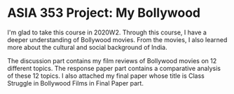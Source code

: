 # ASIA 353 Project: My Bollywood
I'm glad to take this course in 2020W2. Through this course, I have a deeper understanding of Bollywood movies. 
From the movies, I also learned more about the cultural and social background of India.

The discussion part contains my film reviews of Bollywood movies on 12 different topics. The response paper part contains a comparative analysis of these 12 topics. I also attached my final paper whose title is Class Struggle in Bollywood Films in Final Paper part.

